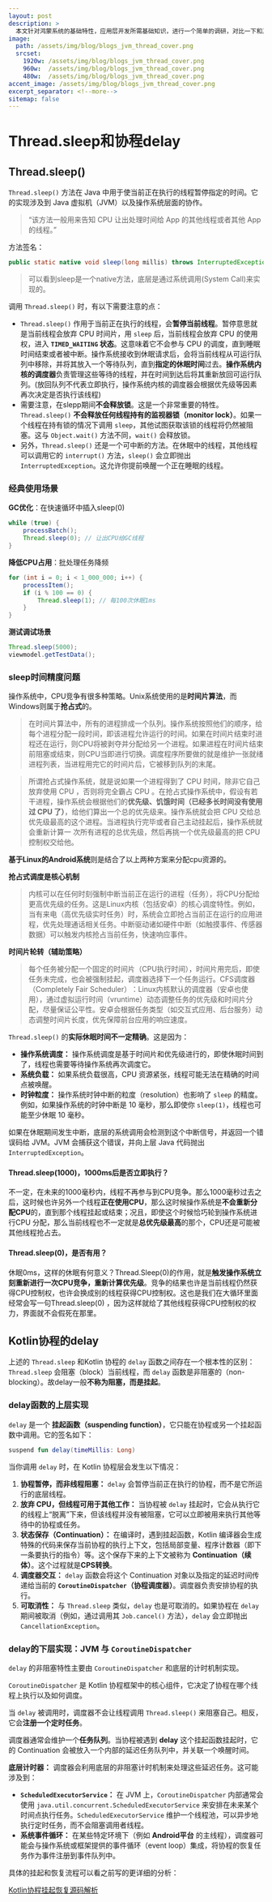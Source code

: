 ```yaml
---
layout: post
description: > 
  本文针对鸿蒙系统的基础特性，应用层开发所需基础知识，进行一个简单的调研，对比一下和其他平台的差异。
image: 
  path: /assets/img/blog/blogs_jvm_thread_cover.png
  srcset: 
    1920w: /assets/img/blog/blogs_jvm_thread_cover.png
    960w:  /assets/img/blog/blogs_jvm_thread_cover.png
    480w:  /assets/img/blog/blogs_jvm_thread_cover.png
accent_image: /assets/img/blog/blogs_jvm_thread_cover.png
excerpt_separator: <!--more-->
sitemap: false
---
```

# Thread.sleep和协程delay
## Thread.sleep()
`Thread.sleep()` 方法在 Java 中用于使当前正在执行的线程暂停指定的时间。它的实现涉及到 Java 虚拟机（JVM）以及操作系统层面的协作。

> “该方法一般用来告知 CPU 让出处理时间给 App 的其他线程或者其他 App 的线程。”

方法签名：

```java
public static native void sleep(long millis) throws InterruptedException;
```

> 可以看到sleep是一个native方法，底层是通过系统调用(System Call)来实现的。

调用 `Thread.sleep()` 时，有以下需要注意的点：

* `Thread.sleep()` 作用于当前正在执行的线程，会**暂停当前线程**。暂停意思就是当前线程会放弃 CPU 时间片，用 `sleep` 后，当前线程会放弃 CPU 的使用权，进入 **`TIMED_WAITING` 状态**。这意味着它不会参与 CPU 的调度，直到睡眠时间结束或者被中断。操作系统接收到休眠请求后，会将当前线程从可运行队列中移除，并将其放入一个等待队列，直到**指定的休眠时间**过去。**操作系统内核的调度器**负责管理这些等待的线程，并在时间到达后将其重新放回可运行队列。(放回队列不代表立即执行，操作系统内核的调度器会根据优先级等因素再次决定是否执行该线程)
* 需要注意，在slepp期间**不会释放锁**。这是一个非常重要的特性。`Thread.sleep()` **不会释放任何线程持有的监视器锁（monitor lock）**。如果一个线程在持有锁的情况下调用 `sleep`，其他试图获取该锁的线程将仍然被阻塞。这与 `Object.wait()` 方法不同，`wait()` 会释放锁。
* 另外，`Thread.sleep()` 还是一个可中断的方法。在休眠中的线程，其他线程可以调用它的 `interrupt()` 方法，`sleep()` 会立即抛出 `InterruptedException`。这允许你提前唤醒一个正在睡眠的线程。

### 经典使用场景
**GC优化**：在快速循环中插入sleep(0)
```java
while (true) {
    processBatch();
    Thread.sleep(0); // 让出CPU给GC线程
}
```

**降低CPU占用**：批处理任务降频
```java
for (int i = 0; i < 1_000_000; i++) {
    processItem();
    if (i % 100 == 0) {
        Thread.sleep(1); // 每100次休眠1ms
    }
}
```

**测试调试场景**
```java
Thread.sleep(5000);
viewmodel.getTestData();
```

### sleep时间精度问题
操作系统中，CPU竞争有很多种策略。Unix系统使用的是**时间片算法**，而Windows则属于**抢占式**的。

> 在时间片算法中，所有的进程排成一个队列。操作系统按照他们的顺序，给每个进程分配一段时间，即该进程允许运行的时间。如果在时间片结束时进程还在运行，则CPU将被剥夺并分配给另一个进程。如果进程在时间片结束前阻塞或结束，则CPU当即进行切换。调度程序所要做的就是维护一张就绪进程列表，当进程用完它的时间片后，它被移到队列的末尾。

> 所谓抢占式操作系统，就是说如果一个进程得到了 CPU 时间，除非它自己放弃使用 CPU ，否则将完全霸占 CPU 。在抢占式操作系统中，假设有若干进程，操作系统会根据他们的**优先级、饥饿时间（已经多长时间没有使用过 CPU 了）**，给他们算出一个总的优先级来。操作系统就会把 CPU 交给总优先级最高的这个进程。当进程执行完毕或者自己主动挂起后，操作系统就会重新计算一 次所有进程的总优先级，然后再挑一个优先级最高的把 CPU 控制权交给他。

**基于Linux的Android系统**则是结合了以上两种方案来分配cpu资源的。

**抢占式调度是核心机制**

> 内核可以在任何时刻强制中断当前正在运行的进程（任务），将CPU分配给更高优先级的任务。这是Linux内核（包括安卓）的核心调度特性。例如，当有来电（高优先级实时任务）时，系统会立即抢占当前正在运行的应用进程，优先处理通话相关任务。​中断驱动​​诸如硬件中断（如触摸事件、传感器数据）可以触发内核抢占当前任务，快速响应事件。

**​时间片轮转（辅助策略）​​**

> 每个任务被分配一个固定的时间片（CPU执行时间），时间片用完后，即使任务未完成，也会被强制挂起，调度器选择下一个任务运行。​​CFS调度器（Completely Fair Scheduler）​​：Linux内核默认的调度器（安卓也使用），通过虚拟运行时间（vruntime）动态调整任务的优先级和时间片分配，尽量保证公平性。安卓会根据任务类型（如交互式应用、后台服务）动态调整时间片长度，优先保障前台应用的响应速度。

`Thread.sleep()` 的**实际休眠时间不一定精确**。这是因为：

* **操作系统调度：** 操作系统调度是基于时间片和优先级进行的，即使休眠时间到了，线程也需要等待操作系统再次调度它。
* **系统负载：** 如果系统负载很高，CPU 资源紧张，线程可能无法在精确的时间点被唤醒。
* **时钟粒度：** 操作系统时钟中断的粒度（resolution）也影响了 `sleep` 的精度。例如，如果操作系统的时钟中断是 10 毫秒，那么即使你 `sleep(1)`，线程也可能至少休眠 10 毫秒。

如果在休眠期间发生中断，底层的系统调用会检测到这个中断信号，并返回一个错误码给 JVM。JVM 会捕获这个错误，并向上层 Java 代码抛出 `InterruptedException`。

#### Thread.sleep(1000)，1000ms后是否立即执行？
不一定，在未来的1000毫秒内，线程不再参与到CPU竞争。那么1000毫秒过去之后，这时候也许另外一个线程**正在使用CPU**，那么这时候操作系统是**不会重新分配CPU**的，直到那个线程挂起或结束；况且，即使这个时候恰巧轮到操作系统进行CPU 分配，那么当前线程也不一定就是**总优先级最高**的那个，CPU还是可能被其他线程抢占去。
#### Thread.sleep(0)，是否有用？
休眠0ms，这样的休眠有何意义？Thread.Sleep(0)的作用，就是**触发操作系统立刻重新进行一次CPU竞争，重新计算优先级**。竞争的结果也许是当前线程仍然获得CPU控制权，也许会换成别的线程获得CPU控制权。这也是我们在大循环里面经常会写一句Thread.sleep(0) ，因为这样就给了其他线程获得CPU控制权的权力，界面就不会假死在那里。
## Kotlin协程的delay
上述的 `Thread.sleep` 和Kotlin 协程的 `delay` 函数之间存在一个根本性的区别：`Thread.sleep` 会阻塞（block）当前线程，而 `delay` 函数是非阻塞的（non-blocking）。故delay一般**不称为阻塞，而是挂起**。
### delay函数的上层实现
`delay` 是一个 **挂起函数（suspending function）**，它只能在协程或另一个挂起函数中调用。它的签名如下：

```kotlin
suspend fun delay(timeMillis: Long)
```

当你调用 `delay` 时，在 Kotlin 协程层会发生以下情况：

1.  **协程暂停，而非线程阻塞：** `delay` 会暂停当前正在执行的协程，而不是它所运行的底层线程。
2.  **放弃 CPU，但线程可用于其他工作：** 当协程被 `delay` 挂起时，它会从执行它的线程上“脱离”下来，但该线程并没有被阻塞，它可以立即被用来执行其他等待中的协程或任务。
3.  **状态保存（Continuation）：** 在编译时，遇到挂起函数，Kotlin 编译器会生成特殊的代码来保存当前协程的执行上下文，包括局部变量、程序计数器（即下一条要执行的指令）等。这个保存下来的上下文被称为 **Continuation（续体）**。这个过程就是**CPS转换**。
4.  **调度器交互：** `delay` 函数会将这个 Continuation 对象以及指定的延迟时间传递给当前的 **`CoroutineDispatcher`（协程调度器）**。调度器负责安排协程的执行。
5.  **可取消性：** 与 `Thread.sleep` 类似，`delay` 也是可取消的。如果协程在 `delay` 期间被取消（例如，通过调用其 `Job.cancel()` 方法），`delay` 会立即抛出 `CancellationException`。

### delay的下层实现：JVM 与 `CoroutineDispatcher`
`delay` 的非阻塞特性主要由 `CoroutineDispatcher` 和底层的计时机制实现。

`CoroutineDispatcher` 是 Kotlin 协程框架中的核心组件，它决定了协程在哪个线程上执行以及如何调度。

当 `delay` 被调用时，调度器不会让线程调用 `Thread.sleep()` 来阻塞自己。相反，它会**注册一个定时任务**。

调度器通常会维护一个**任务队列**。当协程被遇到 **delay** 这个挂起函数挂起时，它的 Continuation 会被放入一个内部的延迟任务队列中，并关联一个唤醒时间。

**底层计时器：** 调度器会利用底层的非阻塞计时机制来处理这些延迟任务。这可能涉及到：
* **`ScheduledExecutorService`：** 在 JVM 上，`CoroutineDispatcher` 内部通常会使用 `java.util.concurrent.ScheduledExecutorService` 来安排在未来某个时间点执行任务。`ScheduledExecutorService` 维护一个线程池，可以异步地执行定时任务，而不会阻塞调用者线程。
* **系统事件循环：** 在某些特定环境下（例如 **Android平台** 的主线程），调度器可能会与操作系统或框架提供的事件循环（event loop）集成，将协程的恢复任务作为事件注册到事件队列中。

具体的挂起和恢复流程可以看之前写的更详细的分析：

[Kotlin协程挂起恢复源码解析](./2025-2-16-Kotlin协程挂起恢复源码解析.md)

